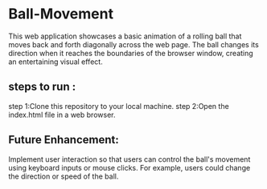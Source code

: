# Ball-Movement
This web application showcases a basic animation of a rolling ball that moves back and forth diagonally across the web page. The ball changes its direction when it reaches the boundaries of the browser window, creating an entertaining visual effect.

## steps to run :
step 1:Clone this repository to your local machine.
step 2:Open the index.html file in a web browser.

## Future Enhancement:
Implement user interaction so that users can control the ball's movement using keyboard inputs or mouse clicks. For example, users could change the direction or speed of the ball.
